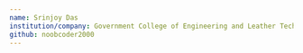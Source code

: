 ```yaml
---
name: Srinjoy Das 
institution/company: Government College of Engineering and Leather Technology
github: noobcoder2000
---
```

